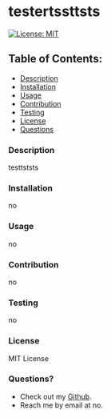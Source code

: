 # testertssttsts

[![License: MIT](https://img.shields.io/badge/License-MIT-yellow.svg)](https://opensource.org/licenses/MIT)

## Table of Contents:
* [Description](#description)
* [Installation](#installation)
* [Usage](#usage)
* [Contribution](#contribution)
* [Testing](#testing)
* [License](#license)
* [Questions](#questions)
    
### Description
testtststs

### Installation
no

### Usage
no

### Contribution
no

### Testing
no

### License
MIT License

### Questions?
* Check out my [Github](https://github.com/nono).
* Reach me by email at no.